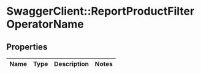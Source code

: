 # SwaggerClient::ReportProductFilterOperatorName

## Properties
Name | Type | Description | Notes
------------ | ------------- | ------------- | -------------


